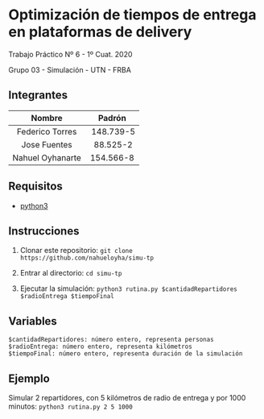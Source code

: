 # Optimización de tiempos de entrega en plataformas de delivery

Trabajo Práctico Nº 6 - 1º Cuat. 2020

Grupo 03 - Simulación - UTN - FRBA

## Integrantes

Nombre | Padrón
:---: | :---:
Federico Torres | 148.739-5
Jose Fuentes | 88.525-2
Nahuel Oyhanarte | 154.566-8

## Requisitos

* [python3](https://www.python.org/downloads)

## Instrucciones

1. Clonar este repositorio: `git clone https://github.com/nahueloyha/simu-tp`

2. Entrar al directorio: `cd simu-tp`

3. Ejecutar la simulación: `python3 rutina.py $cantidadRepartidores $radioEntrega $tiempoFinal`

## Variables
```
$cantidadRepartidores: número entero, representa personas
$radioEntrega: número entero, representa kilómetros
$tiempoFinal: número entero, representa duración de la simulación
```

## Ejemplo

Simular 2 repartidores, con 5 kilómetros de radio de entrega y por 1000 minutos: `python3 rutina.py 2 5 1000`
